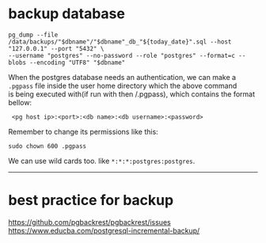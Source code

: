 # backup database
```
pg_dump --file /data/backups/"$dbname"/"$dbname"_db_"${today_date}".sql --host "127.0.0.1" --port "5432" \
--username "postgres" --no-password --role "postgres" --format=c --blobs --encoding "UTF8" "$dbname"
```
When the postgres database needs an authentication, we can make a `.pgpass` file inside the user home directory which the above command  
is being executed with(if run with <username> then <username>/.pgpass), which contains the format bellow:  
```
 <pg host ip>:<port>:<db name>:<db username>:<password>
```
Remember to change its permissions like this:  
```
sudo chown 600 .pgpass
```
We can use wild cards too. like `*:*:*:postgres:postgres`.  

---
# best practice for backup
https://github.com/pgbackrest/pgbackrest/issues  
https://www.educba.com/postgresql-incremental-backup/

